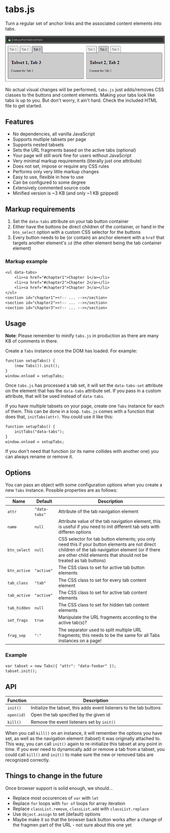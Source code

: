 # tabs.js

Turn a regular set of anchor links and the associated content elements 
into tabs.

![picture](example.png)

No actual visual changes will be performed, `tabs.js` just adds/removes 
CSS classes to the buttons and content elements. Making your tabs look 
like tabs is up to you. But don't worry, it ain't hard. Check the 
included HTML file to get started.

## Features

- No dependencies, all vanilla JavaScript
- Supports mutliple tabsets per page
- Supports nested tabsets
- Sets the URL fragments based on the active tabs (optional)
- Your page will still work fine for users without JavaScript
- Very minimal markup requirements (literally just one attribute)
- Does not set, impose or require any CSS rules
- Performs only very little markup changes
- Easy to use, flexible in how to use
- Can be configured to some degree
- Extensively commented source code
- Minified version is ~3 KB (and only ~1 KB gzipped)

## Markup requirements

1. Set the `data-tabs` attribute on your tab button container
2. Either have the buttons be direct children of the container, or hand 
   in the `btn_select` option with a custom CSS selector for the buttons
3. Every button needs to be (or contain) an anchor element with a `href`
   that targets another element's `id` (the other element being the tab 
   container element)
  
### Markup example

	<ul data-tabs>
		<li><a href="#chapter1">Chapter 1</a></li>
		<li><a href="#chapter2">Chapter 2</a></li>
		<li><a href="#chapter3">Chapter 3</a></li>
	</ul>
	<section id="chapter1"><!-- ... --></section>
	<section id="chapter2"><!-- ... --></section>
	<section id="chapter3"><!-- ... --></section>

## Usage

**Note**: Please remember to minify `tabs.js` in production as there are 
many KB of comments in there.

Create a `Tabs` instance once the DOM has loaded. For example:

	function setupTabs() {
		(new Tabs()).init();
	}
	window.onload = setupTabs;
	
Once `tabs.js` has processed a tab set, it will set the `data-tabs-set` 
attribute on the element that has the `data-tabs` attribute set. If you pass 
in a custom attribute, that  will be used instead of `data-tabs`.
 
If you have multiple tabsets on your page, create one `Tabs` instance 
for each of them. This can be done in a loop. `tabs.js` comes with a 
function that does that, `initTabs(attr)`. You could use it like this:

	function setupTabs() {
		initTabs("data-tabs");
	}
	window.onload = setupTabs;
	
If you don't need that function (or its name collides with another one) 
you can always rename or remove it.
 
## Options

You can pass an object with some configuration options when you create 
a new `Tabs` instance. Possible properties are as follows:

| Name         | Default     | Description |
|--------------|-------------|-------------|
| `attr`       | `"data-tabs"` | Attribute of the tab navigation element |
| `name`       | `null`        | Attribute value of the tab navigation element, this is useful if you need to init different tab sets with differen options |
| `btn_select` | `null`        | CSS selector for tab button elements; you only need this if your button elements are not direct children of the tab navigation element (or if there are other child elements that should not be treated as tab buttons) |
| `btn_active` | `"active"`    | The CSS class to set for active tab button elements |
| `tab_class`  | `"tab"`       | The CSS class to set for every tab content element |
| `tab_active` | `"active"`    | The CSS class to set for active tab content elements |
| `tab_hidden` | `null`        | The CSS class to set for hidden tab content elements |
| `set_frags`  | `true`        | Manipulate the URL fragments according to the active tab(s)? |
| `frag_sep`   | `":"`         | The separator used to split multiple URL fragments; this needs to be the same for all Tabs instances on a page! |

### Example

    var tabset = new Tabs({ "attr": "data-foobar" });
    tabset.init();
    
## API

| Function   | Description |
|------------|-------------|
| `init()`   | Initialize the tabset, this adds event listeners to the tab buttons |
| `open(id)` | Open the tab specified by the given id |
| `kill()`   | Remove the event listeners set by `init()` |

When you call `kill()` on an instance, it will remember the options you 
have set, as well as the navigation element (tabset) it was originally 
attached to. This way, you can call `init()` again to re-initialize this 
tabset at any point in time. If you ever need to dynamically add or 
remove a tab from a tabset, you could call `kill()` and `init()` to make 
sure the new or removed tabs are recognized correctly.
	
## Things to change in the future

Once browser support is solid enough, we should...

- Replace most occurences of `var` with `let`
- Replace `for` loops with `for of` loops for array iteration
- Replace `classList.remove`, `classList.add` with `classList.replace`
- Use `Object.assign` to set (default) options
- Maybe make it so that the browser back button works after a change
  of the fragmen part of the URL - not sure about this one yet

